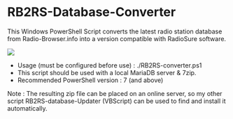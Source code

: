 # RB2RS-Database-Converter

This Windows PowerShell Script converts the latest radio station database from Radio-Browser.info into a version compatible with RadioSure software.

![](https://zupimages.net/up/22/20/isdj.png)

* Usage (must be configured before use) : ./RB2RS-converter.ps1
* This script should be used with a local MariaDB server & 7zip.
* Recommended PowerShell version : 7 (and above) 

Note : The resulting zip file can be placed on an online server, so my other script RB2RS-database-Updater (VBScript) can be used to find and install it automatically.
